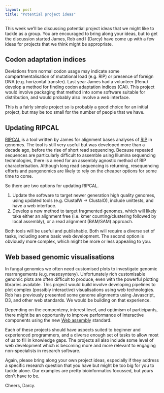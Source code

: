 ```yaml
---
layout: post
title: "Potential project ideas"
---
```



This week we'll be discussing potential project ideas that we might like to tackle as a group.
You are encouraged to bring along your ideas, but to get the discussion started James,
Rob and I (Darcy) have come up with a few ideas for projects that we think might be appropriate.


## Codon adaptation indices

Deviations from normal codon usage may indicate some compartmentalisation of mutational load (e.g. RIP) or presence of foreign DNA (e.g. horizontal transfer).
Last year James had a volunteer (Renu) develop a method for finding codon adaptation indices (CAI).
This project would involve packaging that method into some software suitable for distribution, and would probably also involve a web interface.

This is a fairly simple project so is probably a good choice for an initial project, but may be too small for the number of people that we have.


## Updating RIPCAL

[RIPCAL](https://bmcbioinformatics.biomedcentral.com/articles/10.1186/1471-2105-9-478) is a tool written by 
James for alignment bases analyses of [RIP](https://link.springer.com/chapter/10.1007/978-3-319-10503-1_4) in genomes.
The tool is still very useful but was developed more than a decade ago, before the rise of short read sequencing.
Because repeated sequences are particularly difficult to assemble using Illumina sequencing technologies, there is a need for an assembly agnostic method of RIP characterisation.
Although long read sequencing is returning, resequencing efforts and pangenomics are likely to rely on the cheaper options for some time to come.

So there are two options for updating RIPCAL.

1) Update the software to target newer generation high quality genomes, using updated tools (e.g. ClustalW -> ClustalO), include unittests, and have a web interface.
2) Develop a new method to target fragmented genomes, which will likely take either an alignment free (i.e. kmer counting/clustering followed by local assembly), or a read alignment (BAM/SAM) approach.

Both tools will be useful and publishable.
Both will require a diverse set of tasks, including some basic web development.
The second option is obviously more complex, which might be more or less appealing to you.


## Web based genomic visualisations

In fungal genomics we often need customised plots to investigate genomic rearrangements (e.g. mesosynteny).
Unfortunately rich customisable genomic plots are often difficult to produce, even with the powerful plotting libraries available.
This project would build involve developing pipelines to plot complex (possibly interactive) visualisations using web technologies.
Rob has previously presented some genome alignments using Javascript, D3, and other web standards.
We would be building on that experience.

Depending on the compenteny, interest level, and optimism of participants, there might be an opportunity to improve performance of interactive components using the new [Web assembly](https://webassembly.org/) standard.



Each of these projects should have aspects suited to beginner and experienced programmers, and a diverse enough set of tasks to allow most of us to fill in knowledge gaps.
The projects all also include some level of web development which is becoming more and more relevant to engaging non-specialists in research software.

Again, please bring along your own project ideas, especially if they address a specific research question that you have but might be too big for you to tackle alone.
Our examples are pretty bioinformatics focussed, but yours don't have to be.

Cheers, Darcy.
